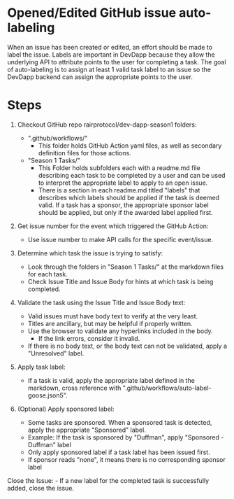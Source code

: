 # Opened/Edited GitHub issue auto-labeling

When an issue has been created or edited, an effort should be made to label the issue. Labels are important in DevDapp because they allow the underlying API to attribute points to the user for completing a task. The goal of auto-labeling is to assign at least 1 valid task label to an issue so the DevDapp backend can assign the appropriate points to the user.

# Steps

1. Checkout GitHub repo rairprotocol/dev-dapp-season1 folders:
	- ".github/workflows/"
		- This folder holds GitHub Action yaml files, as well as secondary definition files for those actions.
    - "Season 1 Tasks/"
    	- This Folder holds subfolders each with a readme.md file describing each task to be completed by a user and can be used to interpret the appropriate label to apply to an open issue. 
    	- There is a section in each readme.md titled "labels" that describes which labels should be applied if the task is deemed valid. If a task has a sponsor, the appropriate sponsor label should be applied, but only if the awarded label applied first.

2. Get issue number for the event which triggered the GitHub Action:
	- Use issue number to make API calls for the specific event/issue.

3. Determine which task the issue is trying to satisfy:
	- Look through the folders in "Season 1 Tasks/" at the markdown files for each task.
	- Check Issue Title and Issue Body for hints at which task is being completed.

4. Validate the task using the Issue Title and Issue Body text:
	- Valid issues must have body text to verify at the very least.
	- Titles are ancillary, but may be helpful if properly written.
	- Use the browser to validate any hyperlinks included in the body.
		- If the link errors, consider it invalid.
	- If there is no body text, or the body text can not be validated, apply a "Unresolved" label.

5. Apply task label:
	- If a task is valid, apply the appropriate label defined in the markdown, cross reference with ".github/workflows/auto-label-goose.json5".

5. (Optional) Apply sponsored label:
	- Some tasks are sponsored. When a sponsored task is detected, apply the appropriate "Sponsored" label.
	- Example: If the task is sponsored by "Duffman", apply "Sponsored - Duffman" label
	- Only apply sponsored label if a task label has been issued first.
	- If sponsor reads "none", it means there is no corresponding sponsor label


Close the Issue:
	- If a new label for the completed task is successfully added, close the issue.
